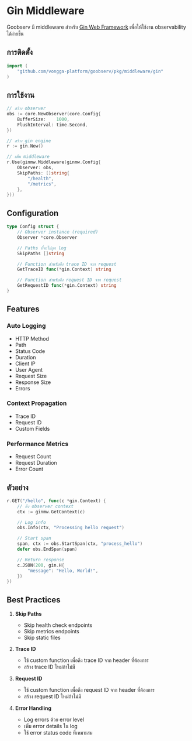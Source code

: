 # Gin Middleware

Goobserv มี middleware สำหรับ [Gin Web Framework](https://github.com/gin-gonic/gin) เพื่อให้ใช้งาน observability ได้ง่ายขึ้น

## การติดตั้ง

```go
import (
    "github.com/vongga-platform/goobserv/pkg/middleware/gin"
)
```

## การใช้งาน

```go
// สร้าง observer
obs := core.NewObserver(core.Config{
    BufferSize:    1000,
    FlushInterval: time.Second,
})

// สร้าง gin engine
r := gin.New()

// เพิ่ม middleware
r.Use(ginmw.Middleware(ginmw.Config{
    Observer: obs,
    SkipPaths: []string{
        "/health",
        "/metrics",
    },
}))
```

## Configuration

```go
type Config struct {
    // Observer instance (required)
    Observer *core.Observer

    // Paths ที่จะไม่ถูก log
    SkipPaths []string

    // Function สำหรับดึง trace ID จาก request
    GetTraceID func(*gin.Context) string

    // Function สำหรับดึง request ID จาก request
    GetRequestID func(*gin.Context) string
}
```

## Features

### Auto Logging
- HTTP Method
- Path
- Status Code
- Duration
- Client IP
- User Agent
- Request Size
- Response Size
- Errors

### Context Propagation
- Trace ID
- Request ID
- Custom Fields

### Performance Metrics
- Request Count
- Request Duration
- Error Count

## ตัวอย่าง

```go
r.GET("/hello", func(c *gin.Context) {
    // ดึง observer context
    ctx := ginmw.GetContext(c)

    // Log info
    obs.Info(ctx, "Processing hello request")

    // Start span
    span, ctx := obs.StartSpan(ctx, "process_hello")
    defer obs.EndSpan(span)

    // Return response
    c.JSON(200, gin.H{
        "message": "Hello, World!",
    })
})
```

## Best Practices

1. **Skip Paths**
   - Skip health check endpoints
   - Skip metrics endpoints
   - Skip static files

2. **Trace ID**
   - ใช้ custom function เพื่อดึง trace ID จาก header ที่ต้องการ
   - สร้าง trace ID ใหม่ถ้าไม่มี

3. **Request ID**
   - ใช้ custom function เพื่อดึง request ID จาก header ที่ต้องการ
   - สร้าง request ID ใหม่ถ้าไม่มี

4. **Error Handling**
   - Log errors ด้วย error level
   - เพิ่ม error details ใน log
   - ใช้ error status code ที่เหมาะสม
